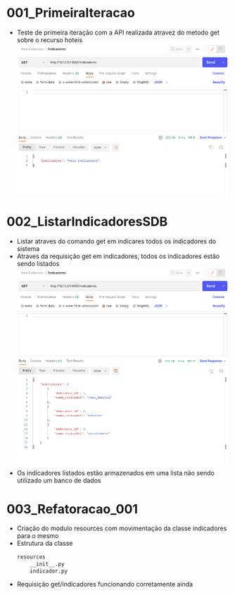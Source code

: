 # 001_PrimeiraIteracao
- Teste de primeira iteração com a API realizada atravez do metodo get sobre o recurso hoteis 
    ![teste_get_indicadores](/img/readme_img/0001.png)

# 002_ListarIndicadoresSDB
- Listar atraves do comando get em indicares todos os indicadores do sistema 
- Atraves da requisição get em indicadores, todos os indicadores estão sendo listados 
    ![teste_get_indicadores_lista](/img/readme_img/0002.png)
- Os indicadores listados estão armazenados em uma lista não sendo utilizado um banco de dados

# 003_Refatoracao_001
- Criação do modulo resources com movimentação da classe indicadores para o mesmo 
- Estrutura da classe
    ~~~
    resources
        __init__.py
        indicador.py
    ~~~
- Requisição get/indicadores funcionando corretamente ainda
